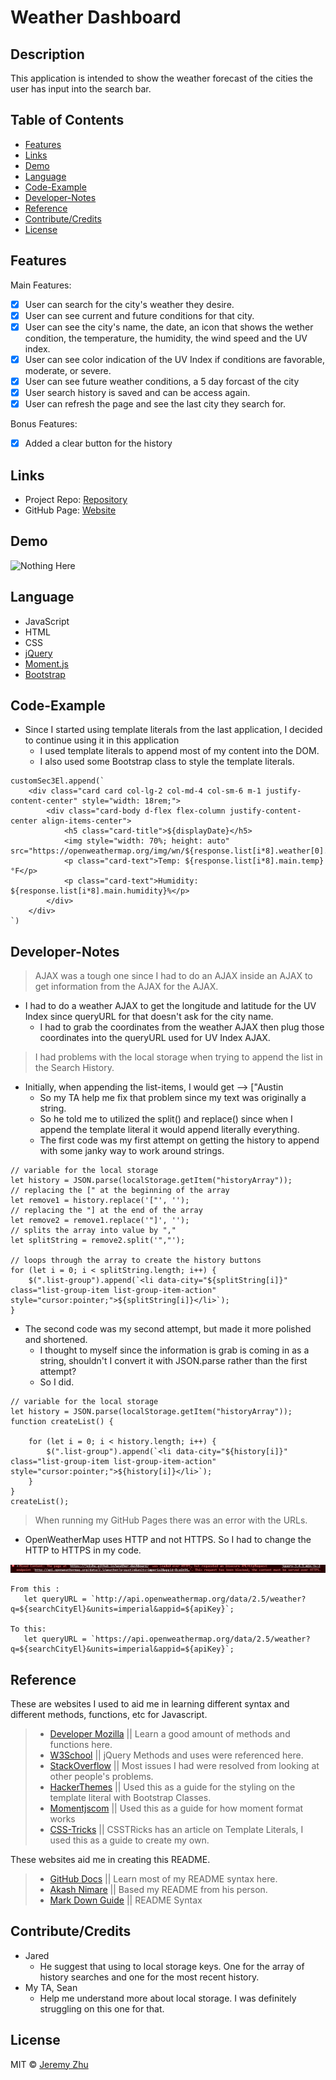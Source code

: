 # Weather Dashboard

## Description

This application is intended to show the weather forecast of the cities the user has input into the search bar.

## Table of Contents

* [Features](#Features)
* [Links](#Links)
* [Demo](#Demo)
* [Language](#Language)
* [Code-Example](#Code-Example)
* [Developer-Notes](#Developer-Notes)
* [Reference](#Reference)
* [Contribute/Credits](#Contribute/Credits)
* [License](#License)

## Features
Main Features: 
- [x] User can search for the city's weather they desire.
- [x] User can see current and future conditions for that city.
- [x] User can see the city's name, the date, an icon that shows the wether condition, the temperature, the humidity, the wind speed and the UV index.
- [x] User can see color indication of the UV Index if conditions are favorable, moderate, or severe.
- [x] User can see future weather conditions, a 5 day forcast of the city
- [x] User search history is saved and can be access again.
- [x] User can refresh the page and see the last city they search for.

Bonus Features:
- [x] Added a clear button for the history

## Links

* Project Repo: [Repository](https://github.com/jeishu/weather-dashboard)
* GitHub Page: [Website](https://jeishu.github.io/weather-dashboard/)

## Demo

![Nothing Here](./assets/images/giffy.gif)

## Language

* JavaScript
* HTML
* CSS
* [jQuery](https://jquery.com/)
* [Moment.js](https://momentjs.com/)
* [Bootstrap](https://getbootstrap.com/)

## Code-Example

* Since I started using template literals from the last application, I decided to continue using it in this application
    * I used template literals to append most of my content into the DOM.
    * I also used some Bootstrap class to style the template literals.
```
customSec3El.append(`
    <div class="card card col-lg-2 col-md-4 col-sm-6 m-1 justify-content-center" style="width: 18rem;">
        <div class="card-body d-flex flex-column justify-content-center align-items-center">
            <h5 class="card-title">${displayDate}</h5>
            <img style="width: 70%; height: auto" src="https://openweathermap.org/img/wn/${response.list[i*8].weather[0].icon}@2x.png">
            <p class="card-text">Temp: ${response.list[i*8].main.temp}°F</p>
            <p class="card-text">Humidity: ${response.list[i*8].main.humidity}%</p>
        </div>
    </div>
`)
```

## Developer-Notes
> AJAX was a tough one since I had to do an AJAX inside an AJAX to get information from the AJAX for the AJAX.
* I had to do a weather AJAX to get the longitude and latitude for the UV Index since queryURL for that doesn't ask for the city name.
    * I had to grab the coordinates from the weather AJAX then plug those coordinates into the queryURL used for UV Index AJAX.

> I had problems with the local storage when trying to append the list in the Search History.
* Initially, when appending the list-items, I would get --> ["Austin 
    * So my TA help me fix that problem since my text was originally a string.
    * So he told me to utilized the split() and replace() since when I append the template literal it would append literally everything.
    * The first code was my first attempt on getting the history to append with some janky way to work around strings. 

```
// variable for the local storage
let history = JSON.parse(localStorage.getItem("historyArray"));
// replacing the [" at the beginning of the array
let remove1 = history.replace('["', '');
// replacing the "] at the end of the array
let remove2 = remove1.replace('"]', '');
// splits the array into value by ","
let splitString = remove2.split('","');

// loops through the array to create the history buttons
for (let i = 0; i < splitString.length; i++) {
    $(".list-group").append(`<li data-city="${splitString[i]}" class="list-group-item list-group-item-action" style="cursor:pointer;">${splitString[i]}</li>`);
}
```
* The second code was my second attempt, but made it more polished and shortened.
    * I thought to myself since the information is grab is coming in as a string, shouldn't I convert it with JSON.parse rather than the first attempt?
    * So I did.
```
// variable for the local storage
let history = JSON.parse(localStorage.getItem("historyArray"));
function createList() {
    
    for (let i = 0; i < history.length; i++) {
        $(".list-group").append(`<li data-city="${history[i]}" class="list-group-item list-group-item-action" style="cursor:pointer;">${history[i]}</li>`);
    }
}
createList();
```
> When running my GitHub Pages there was an error with the URLs.
* OpenWeatherMap uses HTTP and not HTTPS. So I had to change the HTTP to HTTPS in my code.

 ![Nothing Here](./assets/images/error.png)
 ```
 From this :
    let queryURL = `http://api.openweathermap.org/data/2.5/weather?q=${searchCityEl}&units=imperial&appid=${apiKey}`;

To this:
    let queryURL = `https://api.openweathermap.org/data/2.5/weather?q=${searchCityEl}&units=imperial&appid=${apiKey}`;
 ```

## Reference

These are websites I used to aid me in learning different syntax and different methods, functions, etc for Javascript.

> - [Developer Mozilla](https://developer.mozilla.org/en-US/) || Learn a good amount of methods and functions here.
> - [W3School](https://www.w3schools.com/) || jQuery Methods and uses were referenced here.
> - [StackOverflow](https://www.stackoverflow.com/) || Most issues I had were resolved from looking at other people's problems.
> - [HackerThemes](https://hackerthemes.com/bootstrap-cheatsheet/) || Used this as a guide for the styling on the template literal with Bootstrap Classes.
> - [Momentjscom](https://momentjscom.readthedocs.io/en/latest/moment/04-displaying/01-format/) || Used this as a guide for how moment format works
> - [CSS-Tricks](https://css-tricks.com/template-literals/) || CSSTRicks has an article on Template Literals, I used this as a guide to create my own.

These websites aid me in creating this README.

> - [GitHub Docs](https://docs.github.com/en/free-pro-team@latest/github/writing-on-github/basic-writing-and-formatting-syntax) || Learn most of my README syntax here.
> - [Akash Nimare](https://medium.com/@meakaakka/a-beginners-guide-to-writing-a-kickass-readme-7ac01da88ab3) || Based my README from his person.
> - [Mark Down Guide](https://www.markdownguide.org/cheat-sheet/) || README Syntax

## Contribute/Credits

* Jared
    * He suggest that using to local storage keys. One for the array of history searches and one for the most recent history.
* My TA, Sean
    * Help me understand more about local storage. I was definitely struggling on this one for that.

## License

MIT © [Jeremy Zhu](https://github.com/jeishu)
